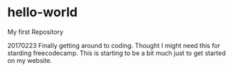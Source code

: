 # hello-world
My first Repository

20170223 Finally getting around to coding.  Thought I might need this for starding freecodecamp.  This is starting to be a bit much just to get started on my website.
